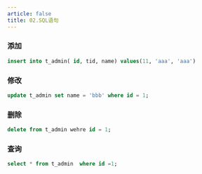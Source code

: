 ```yaml
---
article: false
title: 02.SQL语句
---
```


### 添加
```sql
insert into t_admin( id, tid, name) values(11, 'aaa', 'aaa')
```

### 修改
```sql
update t_admin set name = 'bbb' where id = 1;
```

### 删除
```sql
delete from t_admin wehre id = 1;
```

### 查询
```sql
select * from t_admin  where id =1;
```
















